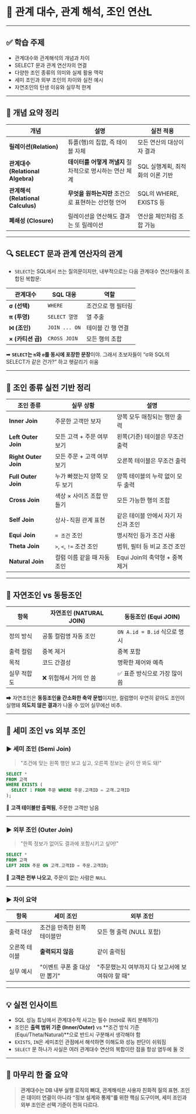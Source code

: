
# 📘 관계 대수, 관계 해석, 조인 연산L

---

## ✅ 학습 주제

* 관계대수와 관계해석의 개념과 차이
* SELECT 문과 관계 연산자의 연결
* 다양한 조인 종류의 의미와 실제 활용 맥락
* 세미 조인과 외부 조인의 차이와 실전 예시
* 자연조인의 탄생 이유와 실무적 한계

---

## 🧩 개념 요약 정리

| 개념                             | 설명                                | 실전 적용                |
| ------------------------------ | --------------------------------- | -------------------- |
| **릴레이션(Relation)**             | 튜플(행)의 집합, 즉 테이블 자체               | 모든 연산의 대상이자 결과       |
| **관계대수 (Relational Algebra)**  | **데이터를 어떻게 꺼낼지** 절차적으로 명시하는 연산 체계 | SQL 실행계획, 최적화의 이론 기반 |
| **관계해석 (Relational Calculus)** | **무엇을 원하는지만** 조건으로 표현하는 선언형 언어    | SQL의 WHERE, EXISTS 등 |
| **폐쇄성 (Closure)**              | 릴레이션을 연산해도 결과는 또 릴레이션             | 연산을 체인처럼 조합 가능       |

---

## 🔍 SELECT 문과 관계 연산자의 관계

* `SELECT`는 SQL에서 쓰는 질의문이지만,
  내부적으로는 다음 관계대수 연산자들이 조합된 복합문:

| 관계대수          | SQL 대응        | 역할         |
| ------------- | ------------- | ---------- |
| **σ (선택)**    | `WHERE`       | 조건으로 행 필터링 |
| **π (투영)**    | `SELECT 열명`   | 열 추출       |
| **⨝ (조인)**    | `JOIN ... ON` | 테이블 간 행 연결 |
| **× (카티션 곱)** | `CROSS JOIN`  | 모든 행의 조합   |

➡ **`SELECT`는 `π`와 `σ`를 동시에 포장한 문장**이야.
그래서 초보자들이 “σ와 SQL의 SELECT가 같은 건가?” 하고 헷갈리기 쉬움

---

## 🔗 조인 종류 실전 기반 정리

| 조인 종류                | 실무 상황                | 설명                     |
| -------------------- | -------------------- | ---------------------- |
| **Inner Join**       | 주문한 고객만 보자           | 양쪽 모두 매칭되는 행만 출력       |
| **Left Outer Join**  | 모든 고객 + 주문 여부 보기     | 왼쪽(기준) 테이블은 무조건 출력     |
| **Right Outer Join** | 모든 주문 + 고객 여부 보기     | 오른쪽 테이블은 무조건 출력        |
| **Full Outer Join**  | 누가 빠졌는지 양쪽 모두 보기     | 양쪽 테이블의 누락 없이 모두 출력    |
| **Cross Join**       | 색상 × 사이즈 조합 만들기      | 모든 가능한 행의 조합           |
| **Self Join**        | 상사-직원 관계 표현          | 같은 테이블 안에서 자기 자신과 조인   |
| **Equi Join**        | `= 조건` 조인            | 명시적인 등가 조건 사용          |
| **Theta Join**       | `>`, `<`, `!=` 조건 조인 | 범위, 필터 등 비교 조건 조인      |
| **Natural Join**     | 컬럼 이름 같을 때 자동 조인     | Equi Join의 축약형 + 중복 제거 |

---

## 🔁 자연조인 vs 동등조인 

| 항목     | 자연조인 (NATURAL JOIN) | 동등조인 (Equi JOIN)        |
| ------ | ------------------- | ----------------------- |
| 정의 방식  | 공통 컬럼명 자동 조인        | `ON A.id = B.id` 식으로 명시 |
| 출력 컬럼  | 중복 제거               | 중복 포함                   |
| 목적     | 코드 간결성              | 명확한 제어와 예측              |
| 실무 적합도 | ❌ 위험해서 거의 안 씀       | ✅ 표준 방식으로 가장 많이 씀       |

➡ 자연조인은 **동등조인을 간소화한 축약 문법**이지만,
컬럼명이 우연히 같아도 조인이 실행돼 **의도치 않은 결과**가 나올 수 있어 실무에선 비추.

---

## 🔎 세미 조인 vs 외부 조인 

### ▶ 세미 조인 (Semi Join)

> "조건에 맞는 왼쪽 행만 보고 싶고, 오른쪽 정보는 굳이 안 봐도 돼!"

```sql
SELECT *
FROM 고객
WHERE EXISTS (
  SELECT 1 FROM 주문 WHERE 주문.고객ID = 고객.고객ID
);
```

📌 **고객 테이블만 출력됨**, 주문한 고객만 남음

---

### ▶ 외부 조인 (Outer Join)

> "한쪽 정보가 없어도 결과에 포함시키고 싶어!"

```sql
SELECT *
FROM 고객
LEFT JOIN 주문 ON 고객.고객ID = 주문.고객ID;
```

📌 **고객은 전부 나오고**, 주문이 없는 사람은 `NULL`

---

### ▶ 차이 요약

| 항목      | 세미 조인             | 외부 조인                        |
| ------- | ----------------- | ---------------------------- |
| 출력 대상   | 조건을 만족한 왼쪽 테이블만   | 모든 행 출력 (NULL 포함)            |
| 오른쪽 테이블 | **출력되지 않음**       | 같이 출력됨                       |
| 실무 예시   | "이벤트 쿠폰 줄 대상만 뽑기" | "주문했는지 여부까지 다 보고서에 보여줘야 할 때" |

---

## 💡 실전 인사이트

* SQL 성능 튜닝에서 관계대수적 사고는 필수 (πσ⨝로 쿼리 분해하기)
* 조인은 **출력 범위 기준 (Inner/Outer)** vs \*\*조건 방식 기준 (Equi/Theta/Natural)\*\*으로 반드시 구분해서 생각해야 함
* `EXISTS`, `IN`은 세미조인 관점에서 해석하면 이해도와 성능 판단이 쉬워짐
* `SELECT` 문 하나가 사실은 여러 관계대수 연산의 복합이란 점을 항상 염두에 둘 것

---

## 🧠 마무리 한 줄 요약

> **관계대수는 DB 내부 실행 로직의 뼈대, 관계해석은 사용자 친화적 질의 표현.
> 조인은 데이터 연결이 아니라 “정보 설계와 통제”를 위한 핵심 도구이며,
> 세미 조인과 외부 조인은 선택 기준이 전혀 다르다.**


